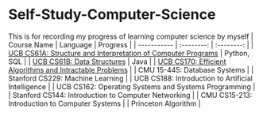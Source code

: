 # Self-Study-Computer-Science
This is for recording my progress of learning computer science by myself
| Course Name | Language | Progress |
| ----------- | :--------: | :--------: | 
| [UCB CS61A: Structure and Interpretation of Computer Programs](https://github.com/moonlightpond/cs61a) | Python, SQL | 
| [UCB CS61B: Data Structures](https://github.com/moonlightpond/cs61b) | Java |
| [UCB CS170: Efficient Algorithms and Intractable Problems](https://github.com/moonlightpond/cs170) |
| CMU 15-445: Database Systems |
| Stanford CS229: Machine Learning |
| UCB CS188: Introduction to Artificial Intelligence |
| UCB CS162: Operating Systems and Systems Programming | 
| Stanford CS144: Introduction to Computer Networking |
| CMU CS15-213: Introduction to Computer Systems |
| Princeton Algorithm |

